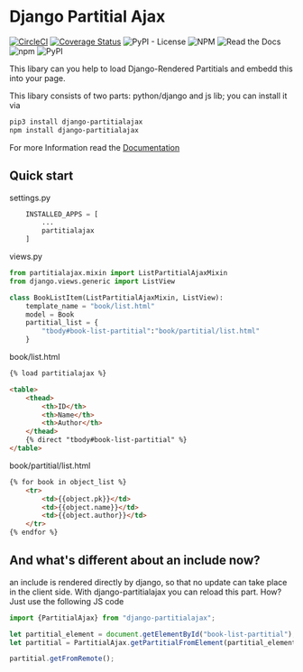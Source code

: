 # Django Partitial Ajax

[![CircleCI](https://circleci.com/gh/eieste/django-partitialajax/tree/development.svg?style=svg)](https://circleci.com/gh/eieste/django-partitialajax/tree/development)
[![Coverage Status](https://coveralls.io/repos/github/eieste/django-partitialajax/badge.svg?branch=development)](https://coveralls.io/github/eieste/django-partitialajax?branch=development)
![PyPI - License](https://img.shields.io/pypi/l/django-partitialajax)
![NPM](https://img.shields.io/npm/l/django-partitialajax)
![Read the Docs](https://img.shields.io/readthedocs/django-partitialajax)
![npm](https://img.shields.io/npm/v/django-partitialajax)
![PyPI](https://img.shields.io/pypi/v/django-partitialajax)


This libary can you help to load Django-Rendered Partitials and embedd this into your page.

This libary consists of two parts: python/django and js lib;
you can install it via
```bash
pip3 install django-partitialajax
npm install django-partitialajax

```

For more Information read the [Documentation](https://django-partitialajax.readthedocs.io/en/latest/)

## Quick start

settings.py
```python
    INSTALLED_APPS = [
        ...
        partitialajax
    ]
```

views.py
```python
from partitialajax.mixin import ListPartitialAjaxMixin
from django.views.generic import ListView

class BookListItem(ListPartitialAjaxMixin, ListView):
    template_name = "book/list.html"
    model = Book
    partitial_list = {
        "tbody#book-list-partitial":"book/partitial/list.html"
    }
```

book/list.html
```html
{% load partitialajax %}

<table>
    <thead>
        <th>ID</th>    
        <th>Name</th>    
        <th>Author</th>    
    </thead>
    {% direct "tbody#book-list-partitial" %}
</table>
```

book/partitial/list.html
```html
{% for book in object_list %}
    <tr>
        <td>{{object.pk}}</td>
        <td>{{object.name}}</td>
        <td>{{object.author}}</td>
    </tr>
{% endfor %}
```

## And what's different about an include now?

an include is rendered directly by django, so that no update can take place in the client side.
With django-partitialajax you can reload this part.
How? Just use the following JS code

```js
import {PartitialAjax} from "django-partitialajax";

let partitial_element = document.getElementById("book-list-partitial");
let partitial = PartitialAjax.getPartitialFromElement(partitial_element);

partitial.getFromRemote();
```